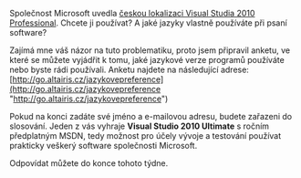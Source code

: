<!-- dcterms:identifier = aspnetcz#292 -->
<!-- dcterms:title = Jaké jazykové verze používáte? Soutěž o Visual Studio 2010 -->
<!-- dcterms:abstract = Společnost Microsoft uvedla českou lokalizaci Visual Studia 2010 Professional. Chcete ji používat? A jaké jazyky vlastně používáte při psaní software? Připravil jsem pro vás anketu a jeden vylosovaný z vás dostane Visual Studio 2010 Ultimate včetně ročního předplatného MSDN zdarma! -->
<!-- np9:categoryId = 6 -->
<!-- x4w:category = Akce a události -->
<!-- np9:authorId = 1 -->
<!-- np9:authorEmail = michal.valasek@altairis.cz -->
<!-- dcterms:creator = Michal Altair Valášek -->
<!-- dcterms:created = 2010-07-26T23:49:13.283+02:00 -->
<!-- dcterms:date = 2010-07-26T23:49:13.86+02:00 -->

Společnost Microsoft uvedla [českou lokalizaci Visual Studia 2010 Professional](http://www.msdn.cz/vscz/). Chcete ji používat? A jaké jazyky vlastně používáte při psaní software?

Zajímá mne váš názor na tuto problematiku, proto jsem připravil anketu, ve které se můžete vyjádřit k tomu, jaké jazykové verze programů používáte nebo byste rádi používali. Anketu najdete na následující adrese: [http://go.altairis.cz/jazykovepreference](http://go.altairis.cz/jazykovepreference "http://go.altairis.cz/jazykovepreference")

Pokud na konci zadáte své jméno a e-mailovou adresu, budete zařazeni do slosování. Jeden z vás vyhraje **Visual Studio 2010 Ultimate** s ročním předplatným MSDN, tedy možnost pro účely vývoje a testování používat prakticky veškerý software společnosti Microsoft.

Odpovídat můžete do konce tohoto týdne.